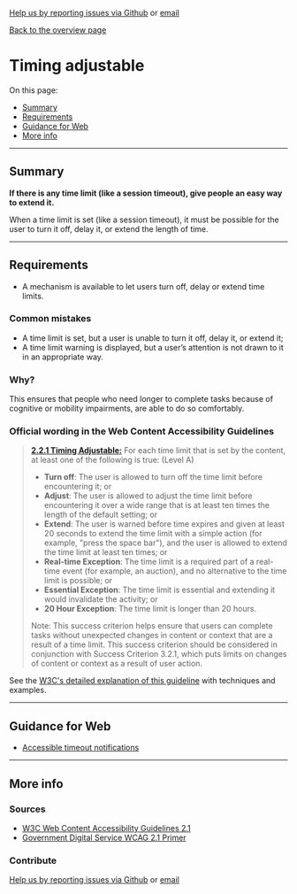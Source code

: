 [Help us by reporting issues via Github](https://github.com/theappbusiness/accessibility-guidelines) or [email](mailto:jeanfrancois@theappbusiness.com)

[Back to the overview page](./../README.md)

# Timing adjustable

On this page:
* [Summary](#summary)
* [Requirements](#requirements)
* [Guidance for Web](#guidance-for-web)
* [More info](#more-info)

---

## Summary

**If there is any time limit (like a session timeout), give people an easy way to extend it.**

When a time limit is set (like a session timeout), it must be possible for the user to turn it off, delay it, or extend the length of time.

---

## Requirements

* A mechanism is available to let users turn off, delay or extend time limits.

### Common mistakes

*   A time limit is set, but a user is unable to turn it off, delay it, or extend it;
*   A time limit warning is displayed, but a user’s attention is not drawn to it in an appropriate way.

### Why?

This ensures that people who need longer to complete tasks because of cognitive or mobility impairments, are able to do so comfortably.

### Official wording in the Web Content Accessibility Guidelines

> [**2.2.1 Timing Adjustable:**](https://www.w3.org/TR/UNDERSTANDING-WCAG20/time-limits-required-behaviors.html) For each time limit that is set by the content, at least one of the following is true: (Level A)
> 
> * **Turn off**: The user is allowed to turn off the time limit before encountering it; or
> * **Adjust**: The user is allowed to adjust the time limit before encountering it over a wide range that is at least ten times the length of the default setting; or
> * **Extend**: The user is warned before time expires and given at least 20 seconds to extend the time limit with a simple action (for example, "press the space bar"), and the user is allowed to extend the time limit at least ten times; or
> * **Real-time Exception**: The time limit is a required part of a real-time event (for example, an auction), and no alternative to the time limit is possible; or
> * **Essential Exception**: The time limit is essential and extending it would invalidate the activity; or
> * **20 Hour Exception**: The time limit is longer than 20 hours.
>
> Note: This success criterion helps ensure that users can complete tasks without unexpected changes in content or context that are a result of a time limit. This success criterion should be considered in conjunction with Success Criterion 3.2.1, which puts limits on changes of content or context as a result of user action.

See the [W3C's detailed explanation of this guideline](https://www.w3.org/TR/UNDERSTANDING-WCAG20/time-limits-required-behaviors.html) with techniques and examples.

---

## Guidance for Web

* [Accessible timeout notifications](https://tink.uk/accessible-timeout-notifications/)

---

## More info

### Sources

* [W3C Web Content Accessibility Guidelines 2.1](https://www.w3.org/TR/WCAG21/)
* [Government Digital Service WCAG 2.1 Primer](https://alphagov.github.io/wcag-primer/)

### Contribute

[Help us by reporting issues via Github](https://github.com/theappbusiness/accessibility-guidelines) or [email](mailto:jeanfrancois@theappbusiness.com)





